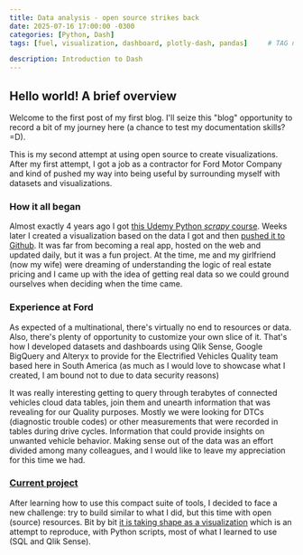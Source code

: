 ```yaml
---
title: Data analysis - open source strikes back
date: 2025-07-16 17:00:00 -0300
categories: [Python, Dash]
tags: [fuel, visualization, dashboard, plotly-dash, pandas]     # TAG names should always be lowercase

description: Introduction to Dash
---
```

## Hello world! A brief overview

Welcome to the first post of my first blog. I'll seize this "blog" opportunity to record a bit of my journey here (a chance to test my documentation skills? =D).

This is my second attempt at using open source to create visualizations. After my first attempt, I got a job as a contractor for Ford Motor Company and kind of pushed my way into being useful by surrounding myself with datasets and visualizations.

### How it all began

Almost exactly 4 years ago I got [this Udemy Python *scrapy* course](https://www.udemy.com/course/web-scraping-in-python-using-scrapy-and-splash). Weeks later I created a visualization based on the data I got and then [pushed it to Github](https://github.com/azihell/properties-dashboard). It was far from becoming a real app, hosted on the web and updated daily, but it was a fun project. At the time, me and my girlfriend (now my wife) were dreaming of understanding the logic of real estate pricing and I came up with the idea of getting real data so we could ground ourselves when deciding when the time came.

### Experience at Ford

As expected of a multinational, there's virtually no end to resources or data. Also, there's plenty of opportunity to customize your own slice of it. That's how I developed datasets and dashboards using Qlik Sense, Google BigQuery and Alteryx to provide for the Electrified Vehicles Quality team based here in South America (as much as I would love to showcase what I created, I am bound not to due to data security reasons)

It was really interesting getting to query through terabytes of connected vehicles cloud data tables, join them and unearth information that was revealing for our Quality purposes. Mostly we were looking for DTCs (diagnostic trouble codes) or other measurements that were recorded in tables during drive cycles. Information that could provide insights on unwanted vehicle behavior. Making sense out of the data was an effort divided among many colleagues, and I would like to leave my appreciation for this time we had.

### [Current project](https://github.com/azihell/anp_viz)

After learning how to use this compact suite of tools, I decided to face a new challenge: try to build similar to what I did, but this time with open (source) resources.
Bit by bit [it is taking shape as a visualization](https://anp-dashboard.onrender.com/) which is an attempt to reproduce, with Python scripts, most of what I learned to use (SQL and Qlik Sense).


